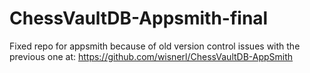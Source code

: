 # ChessVaultDB-Appsmith-final
Fixed repo for appsmith because of old version control issues with the previous one at: https://github.com/wisnerl/ChessVaultDB-AppSmith
